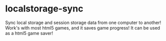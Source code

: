 # localstorage-sync
Sync local storage and session storage data from one computer to another! Work's with most html5 games, and it saves game progress!  It can be used as a html5 game saver!
